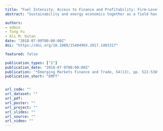 ```yaml
---
title: "Fuel Intensity, Access to Finance and Profitability: Firm-Level Evidence from China"
abstract: "Sustainability and energy economics together as a field has rapidly developed in recent years. However, it is still limited of the literature regarding the effect of energy on firm performance. This article fills the gap by providing empirical evidence from China on the fuel intensity-performance link at the firm level. Our findings are summarized as follows: (i) firms’ fuel intensity significantly constrains the firms’ profitability and the constraint effect is significantly greater for firms with no access to finance; (ii) an increase in fuel intensity reduces profitability by intensifying the financial constraint effect; and (iii) financial access moderates the constraint effect of fuel intensity on firm’s performance. The policy implications of the findings are discussed."

authors:
- admin
- Tong Fu
- Ali M. Kutan
date: "2018-07-09T00:00:00Z"
doi: "https://doi.org/10.1080/1540496X.2017.1403317"

featured: false

publication_types: ["2"]
publication_date: "2018-07-9T00:00:00Z"
publication: '*Emerging Markets Finance and Trade, 54(13), pp. 522-538*'
publication_short: "EMFT"


url_code: ""
url_dataset: ""
url_pdf: 
url_poster: ""
url_project: ""
url_slides: ""
url_source: ""
url_video: ""
---
```

